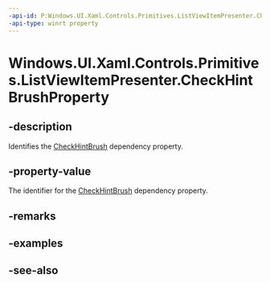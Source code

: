 ```yaml
---
-api-id: P:Windows.UI.Xaml.Controls.Primitives.ListViewItemPresenter.CheckHintBrushProperty
-api-type: winrt property
---
```


<!-- Property syntax
public Windows.UI.Xaml.DependencyProperty CheckHintBrushProperty { get; }
-->

# Windows.UI.Xaml.Controls.Primitives.ListViewItemPresenter.CheckHintBrushProperty

## -description
Identifies the [CheckHintBrush](listviewitempresenter_checkhintbrush.md) dependency property.



## -property-value
The identifier for the [CheckHintBrush](listviewitempresenter_checkhintbrush.md) dependency property.

## -remarks

## -examples

## -see-also
